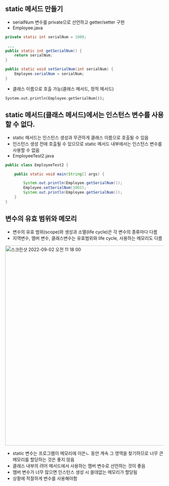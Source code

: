 ## static 메서드 만들기
- serialNum 변수를 private으로 선언하고 getter/setter 구현
- Employee.java
```Java
private static int serialNum = 1000;

 ...
public static int getSerialNum() {
	return serialNum;
}

public static void setSerialNum(int serialNum) {
	Employee.serialNum = serialNum;
}
```

- 클래스 이름으로 호출 가능(클래스 메서드, 정적 메서드)
```
System.out.println(Employee.getSerialNum());
```

## static 메서드(클래스 메서드)에서는 인스턴스 변수를 사용할 수 없다.
- static 메서드는 인스턴스 생성과 무관하게 클래스 이름으로 호출될 수 있음
- 인스턴스 생성 전에 호출될 수 있으므로 static 메서드 내부에서는 인스턴스 변수를 사용할 수 없음
- EmployeeTest2.java
```Java
public class EmployeeTest2 {

	public static void main(String[] args) {

		System.out.println(Employee.getSerialNum());
		Employee.setSerialNum(1003);
		System.out.println(Employee.getSerialNum());
	}
}
```

## 변수의 유효 범위와 메모리
- 변수의 유효 범위(scope)와 생성과 소멸(life cycle)은 각 변수의 종류마다 다름
- 지역변수, 멤버 변수, 클래스변수는 유효범위와 life cycle, 사용하는 메모리도 다름
<img width="636" alt="스크린샷 2022-09-02 오전 11 18 00" src="https://user-images.githubusercontent.com/75515697/188044636-35b4a17a-8000-49ce-8542-5b782a950381.png">

- static 변수는 프로그램이 메모리에 이쓴ㄴ 동안 계속 그 영역을 찾기하므로 너무 큰 메모리를 할당하는 것은 좋지 않음
- 클래스 내부의 려어 메서드에서 사용하는 멤버 변수로 선언하는 것이 좋음
- 멤버 변수가 너무 많으면 인스턴스 생성 시 쓸데없는 메모리가 할당됨
- 상황에 적절하게 변수를 사용해야함
